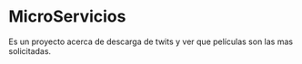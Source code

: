 # MicroServicios
Es un proyecto acerca de descarga de twits y ver que películas son las mas solicitadas.
